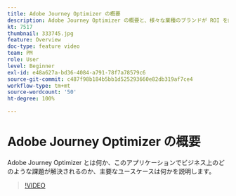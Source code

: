 ```yaml
---
title: Adobe Journey Optimizer の概要
description: Adobe Journey Optimizer の概要と、様々な業種のブランドが ROI を向上させ、マーケティング上の重要な課題を克服するうえで Adobe Journey Optimizer がどのように役立ってきたかを説明します。
kt: 7517
thumbnail: 333745.jpg
feature: Overview
doc-type: feature video
team: PM
role: User
level: Beginner
exl-id: e48a627a-bd36-4084-a791-78f7a78579c6
source-git-commit: c487f98b184b5bb1d525293660e82db319af7ce4
workflow-type: tm+mt
source-wordcount: '50'
ht-degree: 100%

---
```


# Adobe Journey Optimizer の概要

Adobe Journey Optimizer とは何か、このアプリケーションでビジネス上のどのような課題が解決されるのか、主要なユースケースは何かを説明します。

>[!VIDEO](https://video.tv.adobe.com/v/333745?quality=12)
